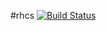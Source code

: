 #rhcs [![Build Status](https://travis-ci.org/lutak-srce/rhcs.svg)](https://travis-ci.org/lutak-srce/rhcs)
